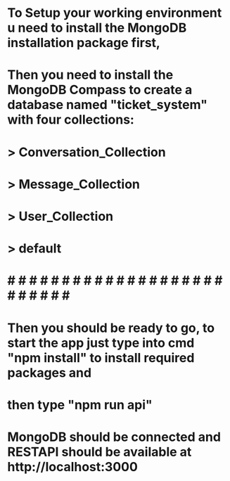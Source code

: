 # To Setup your working environment u need to install the MongoDB installation package first,
# Then you need to install the MongoDB Compass to create a database named "ticket_system" with four collections:
#   > Conversation_Collection
#   > Message_Collection
#   > User_Collection
#   > default
#
# # # # # # # # # # # # # # # # # # # # # # # # # # # # 
# Then you should be ready to go, to start the app just type into cmd "npm install" to install required packages and
# then type "npm run api"
#
#
# MongoDB should be connected and RESTAPI should be available at http://localhost:3000
